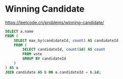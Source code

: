 # Winning Candidate

<https://leetcode.cn/problems/winning-candidate/>

```sql
SELECT a.name
FROM (
    SELECT max_by(candidateId, count) AS candidateId
    FROM (
        SELECT candidateId, count(id) AS count
        FROM vote
        GROUP BY candidateId
    )
) AS a
JOIN candidate AS b ON a.candidateId = b.id;
```
